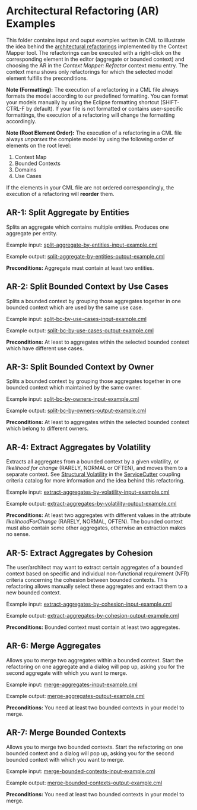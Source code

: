 # Architectural Refactoring (AR) Examples

This folder contains input and ouput examples written in CML to illustrate the idea behind the [architectural refactorings][1] implemented by the Context Mapper tool. The refactorings can be executed with a right-click on the corresponding element in the editor (aggregate or bounded context) and choosing the AR in the _Context Mapper: Refactor_ context menu entry. The context menu shows only refactorings for which the selected model element fulfills the preconditions.

**Note (Formatting):** The execution of a refactoring in a CML file always formats the model according to our predefined formatting. You can format your models manually by using the Eclipse formatting shortcut (SHIFT-CTRL-F by default). If your file is not formatted or contains user-specific formattings, the execution of a refactoring will change the formatting accordingly.  

**Note (Root Element Order):** The execution of a refactoring in a CML file always _unparses_ the complete model by using the following order of elements on the root level:
 1. Context Map
 2. Bounded Contexts
 3. Domains
 4. Use Cases

If the elements in your CML file are not ordered correspondingly, the execution of a refactoring will **reorder** them. 

## AR-1: Split Aggregate by Entities
Splits an aggregate which contains multiple entities. Produces one aggregate per entity.

Example input: [split-aggregate-by-entities-input-example.cml](AR-1-Split-Aggregate-by-Entities/example-input.cml)

Example output: [split-aggregate-by-entities-output-example.cml](AR-1-Split-Aggregate-by-Entities/example-output.cml)

**Preconditions:** Aggregate must contain at least two entities.

## AR-2: Split Bounded Context by Use Cases
Splits a bounded context by grouping those aggregates together in one bounded context which are used by the same use case.

Example input: [split-bc-by-use-cases-input-example.cml](./split-bc-by-use-cases-input-example.cml)

Example output: [split-bc-by-use-cases-output-example.cml](./split-bc-by-use-cases-output-example.cml)

**Preconditions:** At least to aggregates within the selected bounded context which have different use cases.

## AR-3: Split Bounded Context by Owner
Splits a bounded context by grouping those aggregates together in one bounded context which maintained by the same owner.

Example input: [split-bc-by-owners-input-example.cml](./split-bc-by-owners-input-example.cml)

Example output: [split-bc-by-owners-output-example.cml](./split-bc-by-owners-output-example.cml)

**Preconditions:** At least to aggregates within the selected bounded context which belong to different owners.

## AR-4: Extract Aggregates by Volatility
Extracts all aggregates from a bounded context by a given volatility, or _likelihood for change_ (RARELY, NORMAL or OFTEN), and moves them to a separate context.
See [Structural Volatility](https://github.com/ServiceCutter/ServiceCutter/wiki/CC-4-Structural-Volatility) in the [ServiceCutter](https://github.com/ServiceCutter/ServiceCutter/wiki/Coupling-Criteria) coupling criteria catalog for more information and the idea behind this refactoring.

Example input: [extract-aggregates-by-volatility-input-example.cml](./extract-aggregates-by-volatility-input-example.cml)

Example output: [extract-aggregates-by-volatility-output-example.cml](./extract-aggregates-by-volatility-output-example.cml)

**Preconditions:** At least two aggregates with different values in the attribute _likelihoodForChange_ (RARELY, NORMAL, OFTEN). The bounded context must also contain some other aggregates, otherwise an extraction makes no sense.

## AR-5: Extract Aggregates by Cohesion
The user/architect may want to extract certain aggregates of a bounded context based on specific and individual non-functional requirement (NFR) criteria concerning the cohesion between bounded contexts. This refactoring allows manually select these aggregates and extract them to a new bounded context.

Example input: [extract-aggregates-by-cohesion-input-example.cml](./extract-aggregates-by-cohesion-input-example.cml)

Example output: [extract-aggregates-by-cohesion-output-example.cml](./extract-aggregates-by-cohesion-output-example.cml)

**Preconditions:** Bounded context must contain at least two aggregates.

## AR-6: Merge Aggregates
Allows you to merge two aggregates within a bounded context. Start the refactoring on one aggregate and a dialog will pop up, asking you for the second aggregate with which you want to merge.

Example input: [merge-aggregates-input-example.cml](./merge-aggregates-input-example.cml)

Example output: [merge-aggregates-output-example.cml](./merge-aggregates-output-example.cml)

**Preconditions:** You need at least two bounded contexts in your model to merge.

## AR-7: Merge Bounded Contexts
Allows you to merge two bounded contexts. Start the refactoring on one bounded context and a dialog will pop up, asking you for the second bounded context with which you want to merge.

Example input: [merge-bounded-contexts-input-example.cml](./merge-bounded-contexts-input-example.cml)

Example output: [merge-bounded-contexts-output-example.cml](./merge-bounded-contexts-output-example.cml)

**Preconditions:** You need at least two bounded contexts in your model to merge.

[1]: https://link.springer.com/article/10.1007%2Fs00607-016-0520-y
